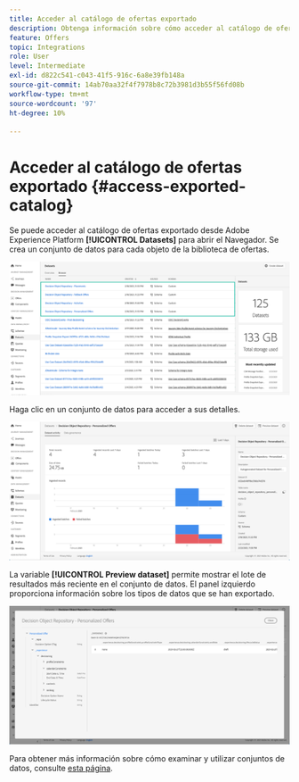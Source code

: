 ```yaml
---
title: Acceder al catálogo de ofertas exportado
description: Obtenga información sobre cómo acceder al catálogo de ofertas en Adobe Experience Platform una vez exportado
feature: Offers
topic: Integrations
role: User
level: Intermediate
exl-id: d822c541-c043-41f5-916c-6a8e39fb148a
source-git-commit: 14ab70aa32f4f7978b8c72b3981d3b55f56fd08b
workflow-type: tm+mt
source-wordcount: '97'
ht-degree: 10%

---
```


# Acceder al catálogo de ofertas exportado {#access-exported-catalog}

Se puede acceder al catálogo de ofertas exportado desde Adobe Experience Platform **[!UICONTROL Datasets]** para abrir el Navegador. Se crea un conjunto de datos para cada objeto de la biblioteca de ofertas.

![](../assets/datasets-list.png)

Haga clic en un conjunto de datos para acceder a sus detalles.

![](../assets/dataset-activity.png)

La variable **[!UICONTROL Preview dataset]** permite mostrar el lote de resultados más reciente en el conjunto de datos. El panel izquierdo proporciona información sobre los tipos de datos que se han exportado.

![](../assets/dataset-preview.png)

Para obtener más información sobre cómo examinar y utilizar conjuntos de datos, consulte [esta página](../../start/get-started-datasets.md).
